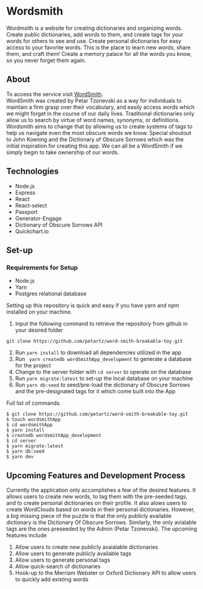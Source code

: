 # Wordsmith
Wordmsith is a website for creating dictionaries and organizing words. Create public dictionaries, add words to them, and create tags for your words
for others to see and use.
Create personal dictionaries for easy access to your favorite words.
This is the place to learn new words, share them, and craft them!
Create a memory palace for all the words you know, so you never forget them again.

## About
To access the service visit [WordSmith](https://word-smith-breakabletoy.herokuapp.com/).
</br>
WordSmith was created by Petar Tzonevski as a way for individuals to maintain a firm grasp over their vocabulary, and easily access words which we
might forget in the course of our daily lives. Traditional dictionaries only allow us to search by virtue of word names, synonyms, or definitions.
Wordsmith aims to change that by allowing us to create systems of tags to help us navigate even the most obscure words we know. Special shoutout to
John Koening and the Dictionary of Obscure Sorrows which was the initial inspiration for creating this app. We can all be a WordSmith if we simply begin
to take ownership of our words.

## Technologies 

* Node.js
* Express
* React
* React-select
* Passport
* Generator-Engage
* Dictionary of Obscure Sorrows API
* Quickchart.io

## Set-up
### Requirements for Setup
* Node.js
* Yarn
* Postgres relational database

Setting up this repository is quick and easy if you have yarn and npm installed on your machine.
</br>
1. Input the following command to retrieve the repository from github in your desired folder
```
git clone https://github.com/petartz/word-smith-breakable-toy.git
```
2. Run ```yarn install``` to download all dependencies utilized in the app
3. Run ``` yarn createdb wordSmithApp_development``` to generate a database for the project
4. Change to the server folder with ```cd server``` to operate on the database 
5. Run ``` yarn migrate:latest ``` to set-up the local database on your machine
6. Run ``` yarn db:seed ``` to seed/pre-load the dictionary of Obscure Sorrows and the pre-designated tags for it which come built into the App

Full list of commands.
```
$ git clone https://github.com/petartz/word-smith-breakable-toy.git
$ touch wordsmithApp
$ cd wordsmithApp
$ yarn install
$ createdb wordsmithApp_development
$ cd server
$ yarn migrate:latest
$ yarn db:seed
$ yarn dev
```
## Upcoming Features and Development Process
Currently the application only accomplishes a few of the desired features. It allows users to create new words, to tag them with the pre-seeded tags,
and to create personal dictionaries on their profile. It also alows users to create WordClouds based on words in their personal dictionaries.
However, a big missing piece of the puzzle is that the only publicly available dictionary is the Dictionary Of Obscure Sorrows. Similarly, the only avialable
tags are the ones preseeded by the Admin (Petar Tzonevski).
The upcoming features include
1. Allow users to create new publicly avaialable dictionaries
2. Allow users to generate publicly available tags
3. Allow users to generate personal tags
4. Allow quick-search of dictionaries
5. Hook-up to the Merriam Webster or Oxford Dictionary API to allow users to quickly add existing words
